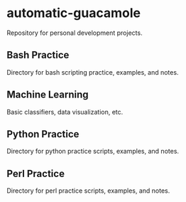 # automatic-guacamole
Repository for personal development projects.

## Bash Practice
Directory for bash scripting practice, examples, and notes.

## Machine Learning
Basic classifiers, data visualization, etc.

## Python Practice
Directory for python practice scripts, examples, and notes.

## Perl Practice
Directory for perl practice scripts, examples, and notes.

